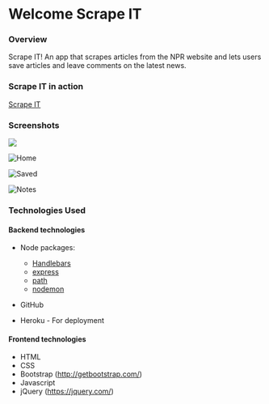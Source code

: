 # Welcome Scrape IT

### Overview

Scrape IT! An app that scrapes articles from the NPR website and lets users save articles and leave comments on the latest news. 


### Scrape IT in action

[Scrape IT](http://scrapeit.yunusibrahim.me/)

### Screenshots

<img src="https://yunusibrahim.me/scrapeit/public/assets/images/scrapeit.gif?raw=true">

![Home](https://yunusibrahim.me/scrapeit/public/assets/images/scrapeit-home.jpg)
  
![Saved](https://yunusibrahim.me/scrapeit/public/assets/images/scrapeit-saved.jpg)

![Notes](https://yunusibrahim.me/scrapeit/public/assets/images/scrapeit-note.jpg)

### Technologies Used

#### Backend technologies
* Node packages:
    * [Handlebars](http://handlebarsjs.com/)
    * [express](https://www.npmjs.com/package/express) 
    * [path](https://www.npmjs.com/package/path)
    * [nodemon](https://www.npmjs.com/package/nodemon)

* GitHub
* Heroku - For deployment

#### Frontend technologies
* HTML
* CSS
* Bootstrap (http://getbootstrap.com/)
* Javascript
* jQuery (https://jquery.com/)
